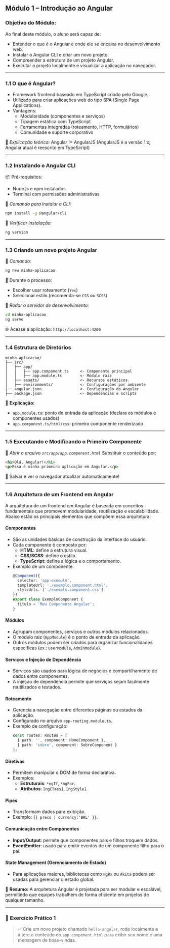 
## Módulo 1 – Introdução ao Angular

### Objetivo do Módulo:

Ao final deste módulo, o aluno será capaz de:

- Entender o que é o Angular e onde ele se encaixa no desenvolvimento web.
- Instalar o Angular CLI e criar um novo projeto.
- Compreender a estrutura de um projeto Angular.
- Executar o projeto localmente e visualizar a aplicação no navegador.

------

### 1.1 O que é Angular?

- Framework frontend baseado em TypeScript criado pelo Google.
- Utilizado para criar aplicações web do tipo SPA (Single Page Applications).
- Vantagens:
  - Modularidade (componentes e serviços)
  - Tipagem estática com TypeScript
  - Ferramentas integradas (roteamento, HTTP, formulários)
  - Comunidade e suporte corporativo

📘 *Explicação teórica:*
 Angular != AngularJS (AngularJS é a versão 1.x; Angular atual é reescrito em TypeScript)

------

### 1.2 Instalando o Angular CLI

📦 Pré-requisitos:

- Node.js e npm instalados
- Terminal com permissões administrativas

📘 *Comando para instalar o CLI:*

```bash
npm install -g @angular/cli
```

📘 *Verificar instalação:*

```bash
ng version
```

------

### 1.3 Criando um novo projeto Angular

📘 *Comando:*

```bash
ng new minha-aplicacao
```

📝 Durante o processo:

- Escolher usar roteamento (`Yes`)
- Selecionar estilo (recomenda-se `CSS` ou `SCSS`)

📘 *Rodar o servidor de desenvolvimento:*

```bash
cd minha-aplicacao
ng serve
```

🌐 Acesse a aplicação:
 `http://localhost:4200`

------

### 1.4 Estrutura de Diretórios

```text
minha-aplicacao/
├── src/
│   ├── app/
│   │   ├── app.component.ts     <- Componente principal
│   │   ├── app.module.ts        <- Módulo raiz
│   ├── assets/                  <- Recursos estáticos
│   ├── environments/            <- Configurações por ambiente
├── angular.json                 <- Configuração do Angular
├── package.json                 <- Dependências e scripts
```

🔎 **Explicação:**

- `app.module.ts`: ponto de entrada da aplicação (declara os módulos e componentes usados)
- `app.component.ts/html/css`: primeiro componente renderizado

------

### 1.5 Executando e Modificando o Primeiro Componente

📘 *Abrir o arquivo `src/app/app.component.html`*
 Substituir o conteúdo por:

```html
<h1>Olá, Angular!</h1>
<p>Essa é minha primeira aplicação em Angular.</p>
```

🔄 Salvar e ver o navegador atualizar automaticamente!

------

### 1.6 Arquitetura de um Frontend em Angular

A arquitetura de um frontend em Angular é baseada em conceitos fundamentais que promovem modularidade, reutilização e escalabilidade. Abaixo estão os principais elementos que compõem essa arquitetura:

#### **Componentes**
- São as unidades básicas de construção da interface do usuário.
- Cada componente é composto por:
  - **HTML**: define a estrutura visual.
  - **CSS/SCSS**: define o estilo.
  - **TypeScript**: define a lógica e o comportamento.
- Exemplo de um componente:
  ```typescript
  @Component({
    selector: 'app-exemplo',
    templateUrl: './exemplo.component.html',
    styleUrls: ['./exemplo.component.css']
  })
  export class ExemploComponent {
    titulo = 'Meu Componente Angular';
  }
  ```

#### **Módulos**
- Agrupam componentes, serviços e outros módulos relacionados.
- O módulo raiz (`AppModule`) é o ponto de entrada da aplicação.
- Outros módulos podem ser criados para organizar funcionalidades específicas (ex.: `UserModule`, `AdminModule`).

#### **Serviços e Injeção de Dependência**
- Serviços são usados para lógica de negócios e compartilhamento de dados entre componentes.
- A injeção de dependência permite que serviços sejam facilmente reutilizados e testados.

#### **Roteamento**
- Gerencia a navegação entre diferentes páginas ou estados da aplicação.
- Configurado no arquivo `app-routing.module.ts`.
- Exemplo de configuração:
  ```typescript
  const routes: Routes = [
    { path: '', component: HomeComponent },
    { path: 'sobre', component: SobreComponent }
  ];
  ```

#### **Diretivas**
- Permitem manipular o DOM de forma declarativa.
- Exemplos:
  - **Estruturais**: `*ngIf`, `*ngFor`.
  - **Atributos**: `[ngClass]`, `[ngStyle]`.

#### **Pipes**
- Transformam dados para exibição.
- Exemplo: `{{ preco | currency:'BRL' }}`.

#### **Comunicação entre Componentes**
- **Input/Output**: permite que componentes pais e filhos troquem dados.
- **EventEmitter**: usado para emitir eventos de um componente filho para o pai.

#### **State Management (Gerenciamento de Estado)**
- Para aplicações maiores, bibliotecas como `NgRx` ou `Akita` podem ser usadas para gerenciar o estado global.

🔎 **Resumo:**
A arquitetura Angular é projetada para ser modular e escalável, permitindo que equipes trabalhem de forma eficiente em projetos de qualquer tamanho.

------

### 🧪 Exercício Prático 1

> ✅ Crie um novo projeto chamado `hello-angular`, rode localmente e altere o conteúdo do `app.component.html` para exibir seu nome e uma mensagem de boas-vindas.

